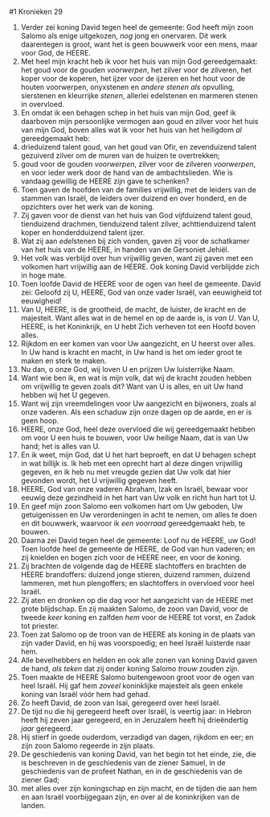 #1 Kronieken 29
1. Verder zei koning David tegen heel de gemeente: God heeft mijn zoon Salomo als enige uitgekozen, *nog* jong en onervaren. Dit werk daarentegen is groot, want het is geen bouwwerk voor een mens, maar voor God, de HEERE.
2. Met heel mijn kracht heb ik voor het huis van mijn God gereedgemaakt: het goud voor de gouden *voorwerpen*, het zilver voor de zilveren, het koper voor de koperen, het ijzer voor de ijzeren en het hout voor de houten voorwerpen, onyxstenen en *andere stenen als* opvulling, sierstenen en kleurrijke *stenen*, allerlei edelstenen en marmeren stenen in overvloed.
3. En omdat ik een behagen schep in het huis van mijn God, geef ik daarboven mijn persoonlijke vermogen aan goud en zilver voor het huis van mijn God, boven alles wat ik voor het huis van het heiligdom *al* gereedgemaakt heb:
4. drieduizend talent goud, van het goud van Ofir, en zevenduizend talent gezuiverd zilver om de muren van de huizen te overtrekken;
5. goud voor de gouden *voorwerpen*, zilver voor de zilveren *voorwerpen*, en voor ieder werk door de hand van de ambachtslieden. Wie is vandaag gewillig de HEERE zijn gave te schenken?
6. Toen gaven de hoofden van de families vrijwillig, met de leiders van de stammen van Israël, de leiders over duizend en over honderd, en de opzichters over het werk van de koning.
7. Zij gaven voor de dienst van het huis van God vijfduizend talent goud, tienduizend drachmen, tienduizend talent zilver, achttienduizend talent koper en honderdduizend talent ijzer.
8. Wat zij aan *edel*stenen bij zich vonden, gaven zij voor de schatkamer van het huis van de HEERE, in handen van de Gersoniet Jehiël.
9. Het volk was verblijd over hun vrijwillig geven, want zij gaven met een volkomen hart vrijwillig aan de HEERE. Ook koning David verblijdde zich in hoge mate.
10. Toen loofde David de HEERE voor de ogen van heel de gemeente. David zei: Geloofd zij U, HEERE, God van onze vader Israël, van eeuwigheid tot eeuwigheid!
11. Van U, HEERE, is de grootheid, de macht, de luister, de kracht en de majesteit. Want alles wat in de hemel en op de aarde is, is *van U*. Van U, HEERE, is het Koninkrijk, en U hebt Zich verheven tot een Hoofd boven alles.
12. Rijkdom en eer komen van voor Uw aangezicht, en U heerst over alles. In Uw hand is kracht en macht, in Uw hand is het om ieder groot te maken en sterk te maken.
13. Nu dan, o onze God, wij loven U en prijzen Uw luisterrijke Naam.
14. Want wie ben ik, en wat is mijn volk, dat wij de kracht zouden hebben om vrijwillig te geven zoals dit? Want van U is alles, en uit Uw hand hebben wij het U gegeven.
15. Want wij zijn vreemdelingen voor Uw aangezicht en bijwoners, zoals al onze vaderen. Als een schaduw zijn onze dagen op de aarde, en er is geen hoop.
16. HEERE, onze God, heel deze overvloed die wij gereedgemaakt hebben om voor U een huis te bouwen, voor Uw heilige Naam, dat is van Uw hand; het is alles van U.
17. En ik weet, mijn God, dat U het hart beproeft, en dat U behagen schept in wat billijk is. Ik heb met een oprecht hart al deze dingen vrijwillig gegeven, en ik heb nu met vreugde gezien dat Uw volk dat hier gevonden wordt, het U vrijwillig gegeven heeft.
18. HEERE, God van onze vaderen Abraham, Izak en Israël, bewaar voor eeuwig deze gezindheid in het hart van Uw volk en richt hun hart tot U.
19. En geef mijn zoon Salomo een volkomen hart om Uw geboden, Uw getuigenissen en Uw verordeningen in acht te nemen, om alles te doen en dit bouwwerk, waarvoor ik *een voorraad* gereedgemaakt heb, te bouwen.
20. Daarna zei David tegen heel de gemeente: Loof nu de HEERE, uw God! Toen loofde heel de gemeente de HEERE, de God van hun vaderen; en zij knielden en bogen zich voor de HEERE neer, en voor de koning.
21. Zij brachten de volgende dag de HEERE slachtoffers en brachten de HEERE brandoffers: duizend jonge stieren, duizend rammen, duizend lammeren, met hun plengoffers; en slachtoffers in overvloed voor heel Israël.
22. Zij aten en dronken op die dag voor het aangezicht van de HEERE met grote blijdschap. En zij maakten Salomo, de zoon van David, voor de tweede *keer* koning en zalfden *hem* voor de HEERE tot vorst, en Zadok tot priester.
23. Toen zat Salomo op de troon van de HEERE als koning in de plaats van zijn vader David, en hij was voorspoedig; en heel Israël luisterde naar hem.
24. Alle bevelhebbers en helden en ook alle zonen van koning David gaven de hand, *als teken* dat zij onder koning Salomo *trouw* zouden zijn.
25. Toen maakte de HEERE Salomo buitengewoon groot voor de ogen van heel Israël. Hij gaf hem *zoveel* koninklijke majesteit als geen enkele koning van Israël vóór hem had gehad.
26. Zo heeft David, de zoon van Isaï, geregeerd over heel Israël.
27. De tijd nu die hij geregeerd heeft over Israël, is veertig jaar: in Hebron heeft hij zeven jaar geregeerd, en in Jeruzalem heeft hij drieëndertig *jaar* geregeerd.
28. Hij stierf in goede ouderdom, verzadigd van dagen, rijkdom en eer; en zijn zoon Salomo regeerde in zijn plaats.
29. De geschiedenis van koning David, van het begin tot het einde, zie, die is beschreven in de geschiedenis van de ziener Samuel, in de geschiedenis van de profeet Nathan, en in de geschiedenis van de ziener Gad;
30. met alles over zijn koningschap en zijn macht, en de tijden die aan hem en aan Israël voorbijgegaan zijn, en over al de koninkrijken van de landen.
